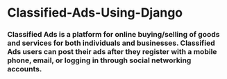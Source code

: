 # Classified-Ads-Using-Django
### Classified Ads is a platform for online buying/selling of goods and services for both individuals and businesses. Classified Ads users can post their ads after they register with a mobile phone, email, or logging in through social networking accounts.

